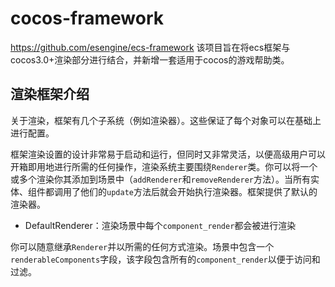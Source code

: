 # cocos-framework
https://github.com/esengine/ecs-framework
该项目旨在将ecs框架与cocos3.0+渲染部分进行结合，并新增一套适用于cocos的游戏帮助类。

## 渲染框架介绍
关于渲染，框架有几个子系统（例如渲染器）。这些保证了每个对象可以在基础上进行配置。

框架渲染设置的设计非常易于启动和运行，但同时又非常灵活，以便高级用户可以开箱即用地进行所需的任何操作，渲染系统主要围绕`Renderer`类。你可以将一个或多个渲染你其添加到场景中（`addRenderer`和`removeRenderer`方法）。当所有实体、组件都调用了他们的`update`方法后就会开始执行渲染器。框架提供了默认的渲染器。

- DefaultRenderer：渲染场景中每个`component_render`都会被进行渲染

你可以随意继承`Renderer`并以所需的任何方式渲染。场景中包含一个`renderableComponents`字段，该字段包含所有的`component_render`以便于访问和过滤。
